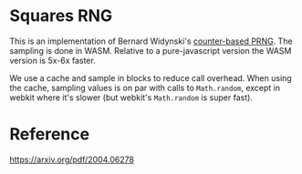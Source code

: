 
# Squares RNG

This is an implementation of Bernard Widynski's [counter-based PRNG][1]. 
The sampling is done in WASM. Relative to a pure-javascript version the 
WASM version is 5x-6x faster.

We use a cache and sample in blocks to reduce call overhead. When using
the cache, sampling values is on par with calls to `Math.random`, except
in webkit where it's slower (but webkit's `Math.random` is super fast).

# Reference

https://arxiv.org/pdf/2004.06278

[1]: https://arxiv.org/pdf/2004.06278

